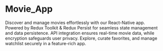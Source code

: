 # Movie_App
 Discover and manage movies effortlessly with our React-Native app. Powered by Redux Toolkit &amp; Redux Persist for seamless state management and data persistence. API integration ensures real-time movie data, while encryption safeguards user privacy. Explore, curate favorites, and manage watchlist securely in a feature-rich app.
